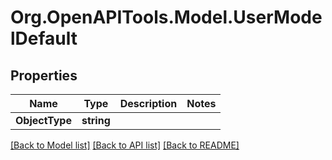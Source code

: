 
# Org.OpenAPITools.Model.UserModelDefault

## Properties

Name | Type | Description | Notes
------------ | ------------- | ------------- | -------------
**ObjectType** | **string** |  | 

[[Back to Model list]](../README.md#documentation-for-models)
[[Back to API list]](../README.md#documentation-for-api-endpoints)
[[Back to README]](../README.md)

